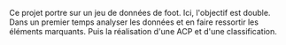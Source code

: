 Ce projet portre sur un jeu de données de foot. Ici, l'objectif est double. Dans un premier temps analyser les données et en faire ressortir les éléments marquants. Puis la réalisation d'une ACP et d'une classification.
